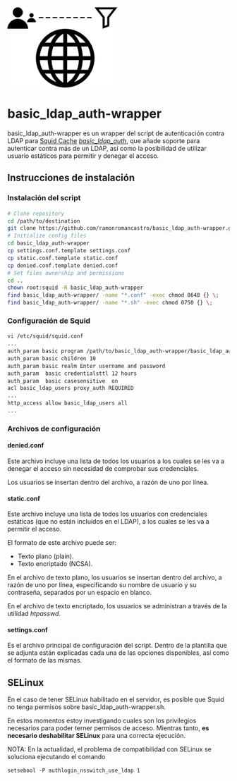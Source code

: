 ![Wrapper for basic_ldap_auth Squid Proxy plugin](logo.png "Wrapper for basic_ldap_auth Squid Proxy plugin")

# basic_ldap_auth-wrapper

basic_ldap_auth-wrapper es un wrapper del script de autenticación contra LDAP para [Squid Cache](http://www.squid-cache.org/) [*basic_ldap_auth*](http://www.squid-cache.org/Versions/v4/manuals/basic_ldap_auth.html), que añade soporte para autenticar contra más de un LDAP, así como la posibilidad de utilizar usuario estáticos para permitir y denegar el acceso.

## Instrucciones de instalación

### Instalación del script

```bash
# Clone repository
cd /path/to/destination
git clone https://github.com/ramonromancastro/basic_ldap_auth-wrapper.git
# Initialize config files
cd basic_ldap_auth-wrapper
cp settings.conf.template settings.conf
cp static.conf.template static.conf
cp denied.conf.template denied.conf
# Set files ownership and permissions
cd ..
chown root:squid -R basic_ldap_auth-wrapper
find basic_ldap_auth-wrapper/ -name "*.conf" -exec chmod 0640 {} \;
find basic_ldap_auth-wrapper/ -name "*.sh" -exec chmod 0750 {} \;
```

### Configuración de Squid

```bash
vi /etc/squid/squid.conf
...
auth_param basic program /path/to/basic_ldap_auth-wrapper/basic_ldap_auth-wrapper.sh
auth_param basic children 10
auth_param basic realm Enter username and password
auth_param  basic credentialsttl 12 hours
auth_param  basic casesensitive  on
acl basic_ldap_users proxy_auth REQUIRED
...
http_access allow basic_ldap_users all
...
```

### Archivos de configuración

#### denied.conf

Este archivo incluye una lista de todos los usuarios a los cuales se les va a denegar el acceso sin necesidad de comprobar sus credenciales.

Los usuarios se insertan dentro del archivo, a razón de uno por línea.

#### static.conf

Este archivo incluye una lista de todos los usuarios con credenciales estáticas (que no están incluídos en el LDAP), a los cuales se les va a permitir el acceso.

El formato de este archivo puede ser:

- Texto plano (plain).
- Texto encriptado (NCSA).

En el archivo de texto plano, los usuarios se insertan dentro del archivo, a razón de uno por línea, especificando su nombre de usuario y su contraseña, separados por un espacio en blanco.

En el archivo de texto encriptado, los usuarios se administran a través de la utilidad *htpasswd*.

#### settings.conf

Es el archivo principal de configuración del script. Dentro de la plantilla que se adjunta están explicadas cada una de las opciones disponibles, así como el formato de las mismas.

## SELinux

En el caso de tener SELinux habilitado en el servidor, es posible que Squid no tenga permisos sobre basic_ldap_auth-wrapper.sh.

En estos momentos estoy investigando cuales son los privilegios necesarios para poder terner permisos de acceso. Mientras tanto, **es necesario deshabilitar SELinux** para una correcta ejecución.

NOTA: En la actualidad, el problema de compatibilidad con SELinux se soluciona ejecutando el comando
```
setsebool -P authlogin_nsswitch_use_ldap 1
```
